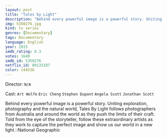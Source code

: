 ```yaml
---
layout: post
title: "Tales by Light"
description: "Behind every powerful image is a powerful story. Uniting exploration, photography and the natural world, Tales By Light follows photographers from Australia and around the world as they push the limits of their craft. Told from the eye of the storyteller, follow these extraordinary artists as they work to capture the perfect image and show us our world in a new light..."
img: 5350276.jpg
kind: tv series
genres: [Documentary]
tags: Documentary 
language: English
year: 2015
imdb_rating: 8.3
votes: 1649
imdb_id: 5350276
netflix_id: 80133187
color: c44536
---
```

Director: `N/A`  

Cast: `Art Wolfe` `Eric Cheng` `Stephen Dupont` `Angela Scott` `Jonathan Scott` 

Behind every powerful image is a powerful story. Uniting exploration, photography and the natural world, Tales By Light follows photographers from Australia and around the world as they push the limits of their craft. Told from the eye of the storyteller, follow these extraordinary artists as they work to capture the perfect image and show us our world in a new light.::National Geographic